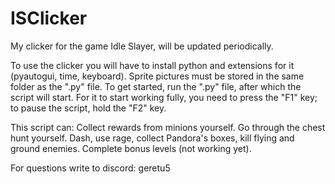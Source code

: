 # ISClicker
My clicker for the game Idle Slayer, will be updated periodically.

To use the clicker you will have to install python and extensions for it (pyautogui, time, keyboard).
Sprite pictures must be stored in the same folder as the ".py" file. To get started, run the ".py" file, after which the script will start.
For it to start working fully, you need to press the "F1" key; to pause the script, hold the "F2" key.

This script can:
Collect rewards from minions yourself.
Go through the chest hunt yourself.
Dash, use rage, collect Pandora's boxes, kill flying and ground enemies.
Complete bonus levels (not working yet).

For questions write to discord: geretu5

